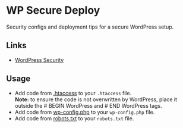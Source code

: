 # WP Secure Deploy

Security configs and deployment tips for a secure WordPress setup.

## Links

- [WordPress Security](https://developer.wordpress.org/advanced-administration/security/hardening/)

## Usage

- Add code from [.htaccess](.htaccess) to your `.htaccess` file.  
**Note:** to ensure the code is not overwritten by WordPress, place it outside the # BEGIN WordPress and # END WordPress tags.
- Add code from [wp-config.php](wp-config.php) to your `wp-config.php` file.
- Add code from [robots.txt](robots.txt) to your `robots.txt` file.
